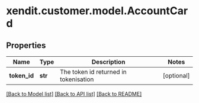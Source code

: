 # xendit.customer.model.AccountCard


## Properties
| Name | Type | Description | Notes |
| ------------ | ------------- | ------------- | ------------- |
| **token_id** | **str** | The token id returned in tokenisation | [optional]  |


[[Back to Model list]](../README.md#documentation-for-models) [[Back to API list]](../README.md#documentation-for-api-endpoints) [[Back to README]](../README.md)


